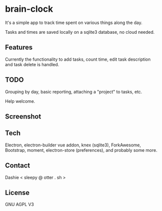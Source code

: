 # brain-clock

It's a simple app to track time spent on various things along the day.

Tasks and times are saved locally on a sqlite3 database, no cloud needed.

## Features

Currently the functionality to add tasks, count time, edit task description and task delete is handled.

## TODO

Grouping by day, basic reporting, attaching a "project" to tasks, etc.

Help welcome.

## Screenshot

## Tech

Electron, electron-builder vue addon, knex (sqlite3), ForkAwesome, Bootstrap, moment, electron-store (preferences), and probably some more.

## Contact

Dashie < sleepy @ otter . sh >

## License

GNU AGPL V3